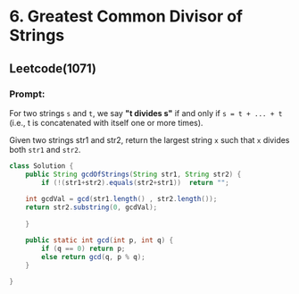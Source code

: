 # 6. Greatest Common Divisor of Strings 

## Leetcode(1071)
### Prompt: 
For two strings `s` and `t`, we say **"t divides s"** if and only if `s = t + ... + t` (i.e., t is concatenated with itself one or more times).

Given two strings str1 and str2, return the largest string `x` such that `x` divides both `str1` and `str2`.

```java
class Solution {
    public String gcdOfStrings(String str1, String str2) {
        if (!(str1+str2).equals(str2+str1))  return "";
    
    int gcdVal = gcd(str1.length() , str2.length());
    return str2.substring(0, gcdVal);
    
    }

    public static int gcd(int p, int q) {
        if (q == 0) return p;
        else return gcd(q, p % q);
    }    
    
}

```
